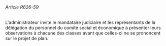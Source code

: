 ###### Article R626-59

L'administrateur invite le mandataire judiciaire et les représentants de la délégation du personnel du comité social et économique à présenter leurs observations à chacune des classes avant que celles-ci ne se prononcent sur le projet de plan.

